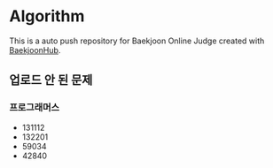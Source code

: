 # Algorithm
This is a auto push repository for Baekjoon Online Judge created with [BaekjoonHub](https://github.com/BaekjoonHub/BaekjoonHub).

## 업로드 안 된 문제
### 프로그래머스
- 131112
- 132201
- 59034
- 42840

